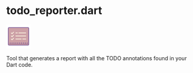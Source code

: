 # todo_reporter.dart

![todo reporter](./art/todo_reporter.png)

Tool that generates a report with all the TODO annotations found in your Dart code.